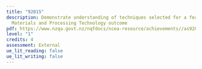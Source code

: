 ```yaml
---
title: "92015"
description: Demonstrate understanding of techniques selected for a feasible
  Materials and Processing Technology outcome
pdf: https://www.nzqa.govt.nz/nqfdocs/ncea-resource/achievements//as92015.doc
level: "1"
credits: 4
assessment: External
ue_lit_reading: false
ue_lit_writing: false
---
```

